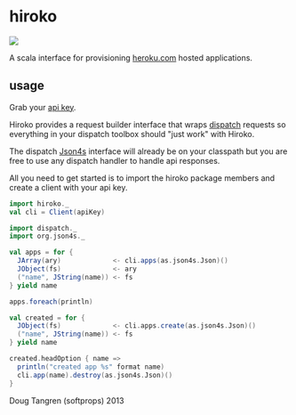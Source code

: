 # hiroko

<img src="http://i6.photobucket.com/albums/y207/elicecafe/202.jpg" align="center"/>

A scala interface for provisioning [heroku.com][heroku] hosted applications.

## usage

Grab your [api key](https://dashboard.heroku.com/account).

Hiroko provides a request builder interface that wraps [dispatch][dispatch] requests so everything in your dispatch toolbox
should "just work" with Hiroko.

The dispatch [Json4s][json4s] interface will already be on your classpath but you are
free to use any dispatch handler to handle api responses.

All you need to get started is to import the hiroko package members and create a client with your api key.

```scala
import hiroko._
val cli = Client(apiKey)
```

```scala
import dispatch._
import org.json4s._

val apps = for {
  JArray(ary)             <- cli.apps(as.json4s.Json)()
  JObject(fs)             <- ary
  ("name", JString(name)) <- fs
} yield name

apps.foreach(println)

val created = for {
  JObject(fs)             <- cli.apps.create(as.json4s.Json)()
  ("name", JString(name)) <- fs
} yield name

created.headOption { name =>
  println("created app %s" format name)
  cli.app(name).destroy(as.json4s.Json)()
}
```


Doug Tangren (softprops) 2013

[herokuapi]: https://api-docs.heroku.com/
[heroku]: http://heroku.com
[dispatch]: http://dispatch.databinder.net/Dispatch.html
[json4s]: http://json4s.org/
